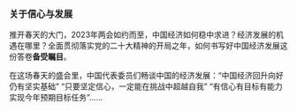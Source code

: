 ### 关于信心与发展
 推开春天的大门，2023年两会如约而至，中国经济如何稳中求进？经济发展的机遇在哪里？全面贯彻落实党的二十大精神的开局之年，如何书写好中国经济发展这份答卷**备受瞩目**。
  
 在这场春天的盛会里，中国代表委员们畅谈中国的经济发展：“中国经济回升向好仍有坚实基础” “只要坚定信心，一定能在挑战中超越自我” “有信心有目标有能力实现今年预期目标任务”……
